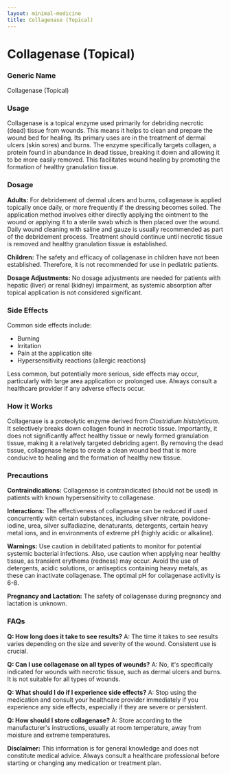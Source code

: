 ```yaml
---
layout: minimal-medicine
title: Collagenase (Topical)
---
```


# Collagenase (Topical)
### Generic Name
Collagenase (Topical)

### Usage
Collagenase is a topical enzyme used primarily for debriding necrotic (dead) tissue from wounds.  This means it helps to clean and prepare the wound bed for healing. Its primary uses are in the treatment of dermal ulcers (skin sores) and burns.  The enzyme specifically targets collagen, a protein found in abundance in dead tissue, breaking it down and allowing it to be more easily removed. This facilitates wound healing by promoting the formation of healthy granulation tissue.

### Dosage
**Adults:** For debridement of dermal ulcers and burns, collagenase is applied topically once daily, or more frequently if the dressing becomes soiled.  The application method involves either directly applying the ointment to the wound or applying it to a sterile swab which is then placed over the wound. Daily wound cleaning with saline and gauze is usually recommended as part of the debridement process. Treatment should continue until necrotic tissue is removed and healthy granulation tissue is established.

**Children:** The safety and efficacy of collagenase in children have not been established.  Therefore, it is not recommended for use in pediatric patients.

**Dosage Adjustments:** No dosage adjustments are needed for patients with hepatic (liver) or renal (kidney) impairment, as systemic absorption after topical application is not considered significant.


### Side Effects
Common side effects include:

* Burning
* Irritation
* Pain at the application site
* Hypersensitivity reactions (allergic reactions)

Less common, but potentially more serious, side effects may occur, particularly with large area application or prolonged use.  Always consult a healthcare provider if any adverse effects occur.

### How it Works
Collagenase is a proteolytic enzyme derived from *Clostridium histolyticum*.  It selectively breaks down collagen found in necrotic tissue.  Importantly, it does not significantly affect healthy tissue or newly formed granulation tissue, making it a relatively targeted debriding agent. By removing the dead tissue, collagenase helps to create a clean wound bed that is more conducive to healing and the formation of healthy new tissue.

### Precautions
**Contraindications:** Collagenase is contraindicated (should not be used) in patients with known hypersensitivity to collagenase.

**Interactions:**  The effectiveness of collagenase can be reduced if used concurrently with certain substances, including silver nitrate, povidone-iodine, urea, silver sulfadiazine, denaturants, detergents, certain heavy metal ions, and in environments of extreme pH (highly acidic or alkaline).

**Warnings:**  Use caution in debilitated patients to monitor for potential systemic bacterial infections.  Also, use caution when applying near healthy tissue, as transient erythema (redness) may occur.  Avoid the use of detergents, acidic solutions, or antiseptics containing heavy metals, as these can inactivate collagenase. The optimal pH for collagenase activity is 6-8.

**Pregnancy and Lactation:** The safety of collagenase during pregnancy and lactation is unknown.

### FAQs

**Q: How long does it take to see results?** A: The time it takes to see results varies depending on the size and severity of the wound.  Consistent use is crucial.

**Q: Can I use collagenase on all types of wounds?** A: No, it's specifically indicated for wounds with necrotic tissue, such as dermal ulcers and burns.  It is not suitable for all types of wounds.

**Q: What should I do if I experience side effects?** A: Stop using the medication and consult your healthcare provider immediately if you experience any side effects, especially if they are severe or persistent.

**Q: How should I store collagenase?** A: Store according to the manufacturer's instructions, usually at room temperature, away from moisture and extreme temperatures.


**Disclaimer:**  This information is for general knowledge and does not constitute medical advice.  Always consult a healthcare professional before starting or changing any medication or treatment plan.
